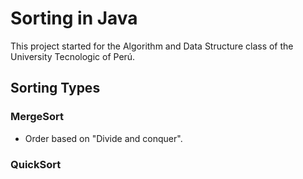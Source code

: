 # Sorting in Java

This project started for the Algorithm and Data Structure class of the University Tecnologic of Perú.

## Sorting Types

### MergeSort

- Order based on "Divide and conquer".

### QuickSort

